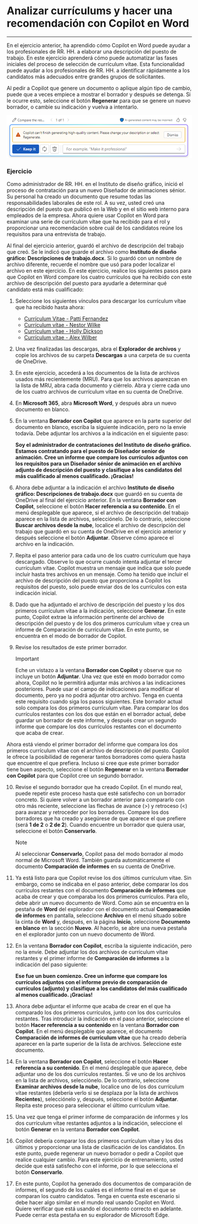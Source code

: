 # Analizar currículums y hacer una recomendación con Copilot en Word
---
En el ejercicio anterior, ha aprendido cómo Copilot en Word puede ayudar a los profesionales de RR. HH. a elaborar una descripción del puesto de trabajo. En este ejercicio aprenderá cómo puede automatizar las fases iniciales del proceso de selección de currículum vítae. Esta funcionalidad puede ayudar a los profesionales de RR. HH. a identificar rápidamente a los candidatos más adecuados entre grandes grupos de solicitantes.

Al pedir a Copilot que genere un documento o aplique algún tipo de cambio, puede que a veces empiece a mostrar el borrador y después se detenga. Si le ocurre esto, seleccione el botón **Regenerar** para que se genere un nuevo borrador, o cambie su indicación y vuelva a intentarlo.

![Recorte de pantalla que muestra un mensaje que puede recibir si Copilot no puede terminar de generar el borrador actual.](../media/copilot-word-regenerate-message-d16edfd9.png)

### Ejercicio

Como administrador de RR. HH. en el Instituto de diseño gráfico, inició el proceso de contratación para un nuevo Diseñador de animaciones sénior. Su personal ha creado un documento que resume todas las responsabilidades laborales de este rol. A su vez, usted creó una descripción del puesto que publicó en la Web y en el sitio web interno para empleados de la empresa. Ahora quiere usar Copilot en Word para examinar una serie de currículum vítae que ha recibido para el rol y proporcionar una recomendación sobre cuál de los candidatos reúne los requisitos para una entrevista de trabajo.

Al final del ejercicio anterior, guardó el archivo de descripción del trabajo que creó. Se le indicó que guarde el archivo como **Instituto de diseño gráfico: Descripciones de trabajo.docx**. Si lo guardó con un nombre de archivo diferente, recuerde el nombre que usó para poder localizar el archivo en este ejercicio. En este ejercicio, realice los siguientes pasos para que Copilot en Word compare los cuatro currículos que ha recibido con este archivo de descripción del puesto para ayudarle a determinar qué candidato está más cualificado:

1.  Seleccione los siguientes vínculos para descargar los currículum vítae que ha recibido hasta ahora:
     -  [Currículum Vitae - Patti Fernandez](https://edxinteractivepage.blob.core.windows.net/ms-4004/Resume%20-%20Patti%20Fernandez.docx)
     -  [Currículum vítae - Nestor Wilke](https://edxinteractivepage.blob.core.windows.net/ms-4004/Resume%20-%20Nestor%20Wilke.docx)
     -  [Currículum vítae - Holly Dickson](https://edxinteractivepage.blob.core.windows.net/ms-4004/Resume%20-%20Holly%20Dickson.docx)
     -  [Currículum vítae - Alex Wilber](https://edxinteractivepage.blob.core.windows.net/ms-4004/Resume%20-%20Alex%20Wilber.docx)
2.  Una vez finalizadas las descargas, abra el **Explorador de archivos** y copie los archivos de su carpeta **Descargas** a una carpeta de su cuenta de OneDrive.
3.  En este ejercicio, accederá a los documentos de la lista de archivos usados más recientemente (MRU). Para que los archivos aparezcan en la lista de MRU, abra cada documento y ciérrelo. Abra y cierre cada uno de los cuatro archivos de currículum vítae en su cuenta de OneDrive.
4.  En **Microsoft 365**, abra **Microsoft Word**, y después abra un nuevo documento en blanco.
5.  En la ventana **Borrador con Copilot** que aparece en la parte superior del documento en blanco, escriba la siguiente indicación, pero no la envíe todavía. Debe adjuntar los archivos a la indicación en el siguiente paso:
    
    **Soy el administrador de contrataciones del Instituto de diseño gráfico. Estamos contratando para el puesto de Diseñador senior de animación. Cree un informe que compare los currículos adjuntos con los requisitos para un Diseñador sénior de animación en el archivo adjunto de descripción del puesto y clasifique a los candidatos del más cualificado al menos cualificado. ¡Gracias!**
6.  Ahora debe adjuntar a la indicación el archivo **Instituto de diseño gráfico: Descripciones de trabajo.docx** que guardó en su cuenta de OneDrive al final del ejercicio anterior. En la ventana **Borrador con Copilot**, seleccione el botón **Hacer referencia a su contenido**. En el menú desplegable que aparece, si el archivo de descripción del trabajo aparece en la lista de archivos, selecciónelo. De lo contrario, seleccione **Buscar archivos desde la nube**, localice el archivo de descripción del trabajo que guardó en su cuenta de OneDrive en el ejercicio anterior y después seleccione el botón **Adjuntar**. Observe cómo aparece el archivo en la indicación.
7.  Repita el paso anterior para cada uno de los cuatro currículum que haya descargado. Observe lo que ocurre cuando intenta adjuntar el tercer currículum vítae. Copilot muestra un mensaje que indica que solo puede incluir hasta tres archivos en un mensaje. Como ha tenido que incluir el archivo de descripción del puesto que proporciona a Copilot los requisitos del puesto, solo puede enviar dos de los currículos con esta indicación inicial.
8.  Dado que ha adjuntado el archivo de descripción del puesto y los dos primeros currículum vítae a la indicación, seleccione **Generar**. En este punto, Copilot extrae la información pertinente del archivo de descripción del puesto y de los dos primeros currículum vítae y crea un informe de Comparación de currículum vítae. En este punto, se encuentra en el modo de borrador de Copilot.
9.  Revise los resultados de este primer borrador.
    
    >[!IMPORTANT]
    > Eche un vistazo a la ventana **Borrador con Copilot** y observe que no incluye un botón **Adjuntar**. Una vez que esté en modo borrador como ahora, Copilot no le permitirá adjuntar más archivos a las indicaciones posteriores. Puede usar el campo de indicaciones para modificar el documento, pero ya no podrá adjuntar otro archivo. Tenga en cuenta este requisito cuando siga los pasos siguientes. Este borrador actual solo compara los dos primeros currículum vítae. Para comparar los dos currículos restantes con los dos que están en el borrador actual, debe guardar un borrador de este informe, y después crear un segundo informe que compare los dos currículos restantes con el documento que acaba de crear.
    
  Ahora está viendo el primer borrador del informe que compara los dos primeros currículum vítae con el archivo de descripción del puesto. Copilot le ofrece la posibilidad de regenerar tantos borradores como quiera hasta que encuentre el que prefiera. Incluso si cree que este primer borrador tiene buen aspecto, seleccione el botón **Regenerar** en la ventana **Borrador con Copilot** para que Copilot cree un segundo borrador.

10. Revise el segundo borrador que ha creado Copilot. En el mundo real, puede repetir este proceso hasta que esté satisfecho con un borrador concreto. Si quiere volver a un borrador anterior para compararlo con otro más reciente, seleccione las flechas de avance (&gt;) y retroceso (&lt;) para avanzar y retroceder por los borradores. Compare los dos borradores que ha creado y asegúrese de que aparece el que prefiere (será **1 de 2** o **2 de 2**). Cuando encuentre un borrador que quiera usar, seleccione el botón **Conservarlo**.
    
    > [!NOTE]
    > Al seleccionar **Conservarlo**, Copilot pasa del modo borrador al modo normal de Microsoft Word. También guarda automáticamente el documento **Comparación de informes** en su cuenta de OneDrive.
11. Ya está listo para que Copilot revise los dos últimos currículum vítae. Sin embargo, como se indicaba en el paso anterior, debe comparar los dos currículos restantes con el documento **Comparación de informes** que acaba de crear y que comparaba los dos primeros currículos. Para ello, debe abrir un nuevo documento de Word. Como aún se encuentra en la pestaña de **Word** del explorador con el documento actual **Comparación de informes** en pantalla, seleccione **Archivo** en el menú situado sobre la cinta de **Word** y, después, en la página **Inicio**, seleccione **Documento en blanco** en la sección **Nuevo**. Al hacerlo, se abre una nueva pestaña en el explorador junto con un nuevo documento de Word.

12. En la ventana **Borrador con Copilot**, escriba la siguiente indicación, pero no la envíe. Debe adjuntar los dos archivos de currículum vítae restantes y el primer informe de **Comparación de informes** a la indicación del paso siguiente:
    
    **Ese fue un buen comienzo. Cree un informe que compare los currículos adjuntos con el informe previo de comparación de currículos (adjunto) y clasifique a los candidatos del más cualificado al menos cualificado. ¡Gracias!**
13. Ahora debe adjuntar el informe que acaba de crear en el que ha comparado los dos primeros currículos, junto con los dos currículos restantes. Tras introducir la indicación en el paso anterior, seleccione el botón **Hacer referencia a su contenido** en la ventana **Borrador con Copilot**. En el menú desplegable que aparece, el documento **Comparación de informes de currículum vítae** que ha creado debería aparecer en la parte superior de la lista de archivos. Seleccione este documento.
14. En la ventana **Borrador con Copilot**, seleccione el botón **Hacer referencia a su contenido**. En el menú desplegable que aparece, debe adjuntar uno de los dos currículos restantes. Si ve uno de los archivos en la lista de archivos, selecciónelo. De lo contrario, seleccione **Examinar archivos desde la nube**, localice uno de los dos currículum vítae restantes (debería verlo si se desplaza por la lista de archivos **Recientes**), selecciónelo y, después, seleccione el botón **Adjuntar**. Repita este proceso para seleccionar el último currículum vítae.
15. Una vez que tenga el primer informe de comparación de informes y los dos currículum vítae restantes adjuntos a la indicación, seleccione el botón **Generar** en la ventana **Borrador con Copilot**.
16. Copilot debería comparar los dos primeros currículum vítae y los dos últimos y proporcionar una lista de clasificación de los candidatos. En este punto, puede regenerar un nuevo borrador o pedir a Copilot que realice cualquier cambio. Para este ejercicio de entrenamiento, usted decide que está satisfecho con el informe, por lo que selecciona el botón **Conservarlo**.
17. En este punto, Copilot ha generado dos documentos de comparación de informes, el segundo de los cuales es el informe final en el que se comparan los cuatro candidatos. Tenga en cuenta este escenario si debe hacer algo similar en el mundo real usando Copilot en Word. Quiere verificar que está usando el documento correcto en adelante. Puede cerrar esta pestaña en su explorador de Microsoft Edge.
